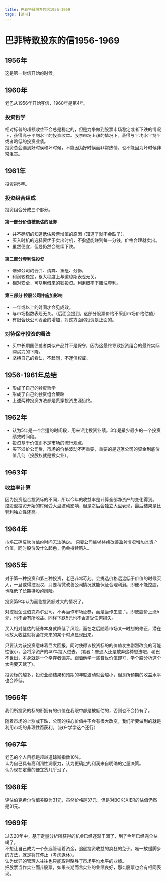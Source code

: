 ```yaml
---
title: 巴菲特致股东的信1956-1969
tags: [读书]
---
```

# 巴菲特致股东的信1956-1969
## 1956年
这是第一封信开始的时候。
## 1960年
老巴从1956年开始写信，1960年是第4年。
### 投资哲学
相对标普的超额收益不会总是稳定的，但是力争做到股票市场稳定或者下跌的情况下，获得高于平均水平的投资收益。股票市场上涨的情况下，获得与平均水平持平或者略低的投资业绩。   
投资总会遇到好时候和坏时候，不能因为好时候而非常热情，也不能因为坏时候非常沮丧。

## 1961年
投资第5年。  
### 投资组合组成
投资组合分成三个部分。
#### 第一部分价值被低估的证券
- 并不确切的知道低估股票增值的原因（知道了就不会跌了）。
- 买入时机的选择要优于卖出时机，不指望能赚到每一分钱，价格合理就卖出。   
- 虽然便宜，但是仍然会继续下跌。

#### 第二部分套利性投资
- 诸如公司的合并、清算、重组、分拆。
- 利润较稳定，很大程度上与道琼斯表现无关。
- 相对安全，可以用借来的钱投资。利用概率下赌注套利。

#### 第三部分 控股公司并施加影响
- 一年或以上的时间才会见成效。
- 与市场指数表现无关。（后面会提到，这部分股票价格不采用市场价格估值）
- 有限合伙公司资金的增加，对这方面的投资是正面的。

### 对待保守投资的看法
- 买中长期国债或者类似产品并不是保守，因为这最终导致投资组合的最终实际购买力的下降。
- 坚持自己的看法，不趋同，不迷信权威。

## 1956-1961年总结
- 形成了自己的投资哲学
- 形成了自己的投资组合策略
- 上述两种投资方法都是贯穿投资生涯始终。


## 1962年
- 认为5年是一个合适的时间段，用来评比投资业绩。3年是最少最少的一个投资绩效时间段。
- 投资基于价值而不是市场的流行观点。
- 买下溢价公司后，市场的价格波动不再重要，重要的是这家公司的资金到底价值几何（投股权就是投实业）。


## 1963年
### 收益率计算
因为投资组合投资标的不同，所以今年的收益率是计算全部净资产的变化得到。    
控股型投资开始的时候受大盘波动影响，但是之后会独立大盘表现，最后结果是比套利独立性还高。  
## 1964年
市场正确反映价值的时间无法确定。
只要公司能够持续改善盈利情况增加其资产价值，同时股价没什么起色，仍会持续购入。  


## 1965年
对于第一种投资和第三种投资，老巴非常苛刻。会挑选价格远远低于价值的时候买入，一旦或得控股权，只要稍微改善公司情况就能保证合理利润。即便不能控股，也降低了长期持股的风险。    

 投资第9年认为面临投资额过大的情况了。  
 
 对控股企业伯克希尔公司，不再当作市场证券，而是当作生意了。即使股价上涨5元，也不会有所收益。同样下跌5元也不会遭受任何损失。  
 
 买入相对低估的证券本身就降低了风险，而在之后随着市场某一时刻的修正，潜在地放大收益就将会在未来的某个时点显现出来。  
 
 只要认为该投资意味着巨大回报，同时使得该投资标的的价值发生剧烈改变的可能性很小，会将净资产的40%投入进去。（笔者：普通人还是放弃这种想法吧，老巴不世出，本身就是一个幸存者偏差。跟着他学一些普世价值即可，学个股分析这个太需要天赋了）。   
 
 投资标的越多，投资业绩结果和预期的年度波动就会越小，但是所预期的收益水平也会降低。  
 
 ## 1966年
 我们所投资的标的所拥有的价值在我眼中都是被低估的，否则也不会持有了。   
 
 随着市场的上涨或下跌，公司的核心价值并不会有很大改变，我们所要做到的就是利用市场的非理性而获利。（散户学学这个还行）   
 
 ## 1967年
 老巴的个人目标是超越道琼斯指数10%。  
 认为自己具有高利润性洞察力，认为更确定的利润来自明确的定量决策。  
 认为现在定量的便宜货几乎没了。  
 
 ## 1968年
 评估伯克希尔价值美股为31元，虽然价格是37元，但是对BOKEXIER的估值仍然是31元。  
 
 ## 1969年
 过去20年中，基于定量分析所获得的机会已经逐渐干涸了，到了今年已经完全枯竭了。  
 不想让自己成为一个永远管理着资金，追逐投资收益的疯狂的兔子。唯一放缓脚步的方法，就是将其停止（考虑退休）。    
 认为优异的管理人往往也只能取得略胜于市场平均水平的业绩。  
 把股票当作实业而非股票，如果长期而言实业的业绩良好，那么股票也会有相同表现。  
 
    
 
 
 
    
 
 
 





